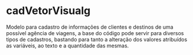 # cadVetorVisualg
Modelo para cadastro de informações de clientes e destinos de uma possível agência de viagens, a base do código pode servir para diversos tipos de cadastros, bastando para tanto a alteração dos valores atribuídos as variáveis, ao texto e a quantidade das mesmas.
